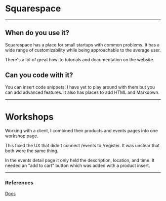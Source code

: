 # Squarespace

---

## When do you use it?

Squarespace has a place for small startups with common problems.
It has a wide range of customizability while being approachable to the average user.

There's a lot of great how-to tutorials and documentation on the website.

## Can you code with it?

You can insert code snippets! I have yet to play around with them but you can add
advanced features.
It also has places to add HTML and Markdown.

---
# Workshops
Working with a client, I combined their products and events pages into one workshop page.

This fixed the UX that didn't connect /events to /register. 
It was unclear that both were the same thing.

In the events detail page it only held the description, location, and time.
It needed an "add to cart" button which was added with a product insert.

---
### References

[Docs](https://support.squarespace.com/hc/en-us/articles/206543837-Events-pages)

